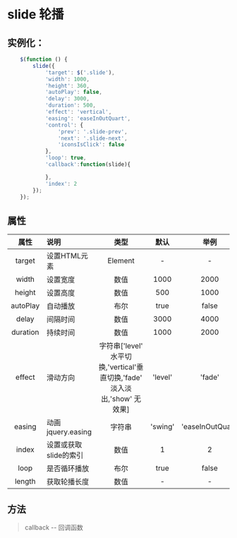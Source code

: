 # slide 轮播
## 实例化：
```javascript
    $(function () {
        slide({
            'target': $('.slide'),
            'width': 1000,
            'height': 360,
            'autoPlay': false,
            'delay': 3000,
            'duration': 500,
            'effect': 'vertical',
            'easing': 'easeInOutQuart',
            'control': {
                'prev': '.slide-prev',
                'next': '.slide-next',
                'iconsIsClick': false
            },
            'loop': true,
            'callback':function(slide){

            },
            'index': 2
        });
    });
```

属性
---------------------
属性     | 说明               | 类型                                                      | 默认   | 举例
 :-----: |:-----              | :-------------------------------------------------------:| :---:  | :----:
 target  | 设置HTML元素         |  Element                                                | -      | -
 width   | 设置宽度             | 数值                                                     | 1000    | 2000
 height  | 设置高度             | 数值                                                     | 500     | 1000
 autoPlay| 自动播放             | 布尔                                                     | true    | false
 delay   | 间隔时间             | 数值                                                     | 3000    | 4000
 duration| 持续时间             | 数值                                                     | 1000    | 2000
 effect  | 滑动方向             | 字符串['level' 水平切换,'vertical'垂直切换,'fade' 淡入淡出,'show' 无效果] | 'level' | 'fade'
 easing  | 动画jquery.easing    | 字符串                                                   | 'swing' | 'easeInOutQuart'
 index   | 设置或获取slide的索引 | 数值                                                     | 1       | 2
 loop    | 是否循环播放          | 布尔                                                     | true    | false
 length  | 获取轮播长度          | 数值                                                     | -       | -

方法
---------------------
> callback -- 回调函数

